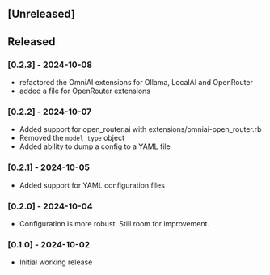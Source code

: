 ## [Unreleased]

## Released
### [0.2.3] - 2024-10-08
- refactored the OmniAI extensions for Ollama, LocalAI and OpenRouter
- added a file for OpenRouter extensions

### [0.2.2] - 2024-10-07
- Added support for open_router.ai with extensions/omniai-open_router.rb
- Removed the `model_type` object
- Added ability to dump a config to a YAML file

### [0.2.1] - 2024-10-05
- Added support for YAML configuration files

### [0.2.0] - 2024-10-04
- Configuration is more robust.  Still room for improvement.

### [0.1.0] - 2024-10-02

- Initial working release
